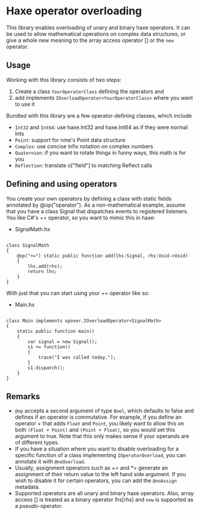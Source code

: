 Haxe operator overloading
=============

This library enables overloading of unary and binary haxe operators. It can be used to allow mathematical operations on complex data structures, or give a whole new meaning to the array access operator [] or the `new` operator.

Usage
-------

Working with this library consists of two steps:

1. Create a class `YourOperatorClass` defining the operators and
2. add implements `IOverloadOperator<YourOperatorClass>` where you want to use it

Bundled with this library are a few operator-defining classes, which include

* `Int32` and `Int64`: use haxe.Int32 and haxe.Int64 as if they were normal Ints
* `Point`: support for nme's Point data structure
* `Complex`: use concise infix notation on complex numbers
* `Quaternion`: if you want to rotate things in funny ways, this math is for you
* `Reflection`: translate o["field"] to matching Reflect calls

Defining and using operators
-------

You create your own operators by defining a class with static fields annotated by @op("operator"). As a non-mathematical example, assume that you have a class Signal that dispatches events to registered listeners. You like C#'s += operator, so you want to mimic this in haxe:

* SignalMath.hx

```

class SignalMath
{
	@op("+=") static public function add(lhs:Signal, rhs:Void->Void)
	{
		lhs.add(rhs);
		return lhs;
	}
}

```

With just that you can start using your += operator like so:

* Main.hx

```

class Main implements opover.IOverloadOperator<SignalMath>
{
	static public function main()
	{
		var signal = new Signal();
		s1 += function()
		{
			trace("I was called today.");
		}
		s1.dispatch();
	}
}

```

Remarks
-------

* `@op` accepts a second argument of type `Bool`, which defaults to false and defines if an operator is commutative. For example, if you define an operator + that adds `Float` and `Point`, you likely want to allow this on both `(Float + Point)` and `(Point + Float)`, so you would set this argument to true. Note that this only makes sense if your operands are of different types.
* If you have a situation where you want to disable overloading for a specific function of a class implementing `IOperatorOverload`, you can annotate it with `@noOverload`.
* Usually, assignment operators such as += and *= generate an assignment of their return value to the left hand side argument. If you wish to disable it for certain operators, you can add the `@noAssign` metadata.
* Supported operators are all unary and binary haxe operators. Also, array access [] is treated as a binary operator lhs[rhs] and `new` is supported as a pseudo-operator.